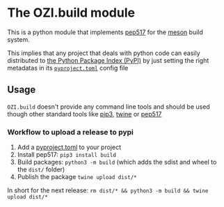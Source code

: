 # The OZI.build module

This is a python module that implements [pep517] for the [meson] build system.

This implies that any project that deals with python code can easily distributed
to [the Python Package Index (PyPI)](https://pypi.org/) by just setting the right
metadatas in its [`pyproject.toml`] config file

[meson]: https://mesonbuild.com
[pep517]: https://www.python.org/dev/peps/pep-0517/
[`pyproject.toml`]: https://www.python.org/dev/peps/pep-0518/#file-format

## Usage

`OZI.build` doesn't provide any command line tools and should be used
though other standard tools like [pip3](https://pip.pypa.io/en/stable/),
 [twine](https://pypi.org/project/twine/) or [pep517](https://pypi.org/project/pep517/)

### Workflow to upload a release to pypi

1. Add a [pyproject.toml](pyproject.md) to your project
2. Install pep517: `pip3 install build`
3. Build packages: `python3 -m build` (which adds the sdist and wheel to
   the `dist/` folder)
4. Publish the package `twine upload dist/*`


In short for the next release: `rm dist/* && python3 -m build && twine upload dist/*`